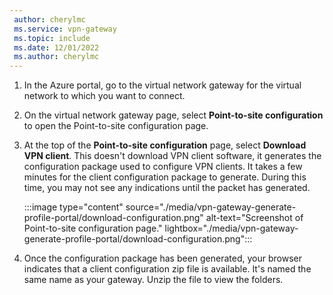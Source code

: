 ```yaml
---
 author: cherylmc
 ms.service: vpn-gateway
 ms.topic: include
 ms.date: 12/01/2022
 ms.author: cherylmc
---
```


1. In the Azure portal, go to the virtual network gateway for the virtual network to which you want to connect.
1. On the virtual network gateway page, select **Point-to-site configuration** to open the Point-to-site configuration page.
1. At the top of the **Point-to-site configuration** page, select **Download VPN client**. This doesn't download VPN client software, it generates the configuration package used to configure VPN clients. It takes a few minutes for the client configuration package to generate. During this time, you may not see any indications until the packet has generated.

   :::image type="content" source="./media/vpn-gateway-generate-profile-portal/download-configuration.png" alt-text="Screenshot of Point-to-site configuration page." lightbox="./media/vpn-gateway-generate-profile-portal/download-configuration.png":::

1. Once the configuration package has been generated, your browser indicates that a client configuration zip file is available. It's named the same name as your gateway. Unzip the file to view the folders.
